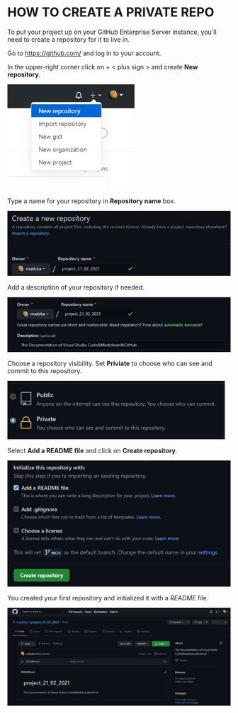 # **HOW TO CREATE A PRIVATE REPO** 

To put your project up on your GitHub Enterprise Server instance, you'll need to create a repository for it to live in. 

Go to https://github.com/ and log in to your account. 

In the upper-right corner click on + < plus sign > and create **New repository**. 

![Alt Text ](./images/new_repo.jpg)

Type a name for your repository in **Repository name** box. 

![Alt Text ](./images/repo_name.jpg)

Add a description of your repository if needed. 

![Alt Text ](./images/screenshot_1.jpg)

Choose a repository visibility. Set **Priviate** to choose who can see and commit to this repository.

![Alt Text ](./images/private.jpg)

Select **Add a README file** and click on **Create repository**.  

![Alt Text ](./images/create.jpg)

You created your first repository and initialized it with a *README* file. 

![Alt Text ](./images/screenshot_2.jpg)
